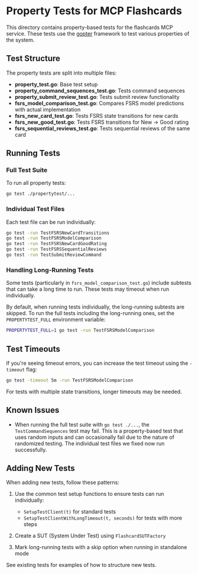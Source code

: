 # Property Tests for MCP Flashcards

This directory contains property-based tests for the flashcards MCP service. These tests use the [gopter](https://github.com/leanovate/gopter) framework to test various properties of the system.

## Test Structure

The property tests are split into multiple files:

- **property_test.go**: Base test setup
- **property_command_sequences_test.go**: Tests command sequences
- **property_submit_review_test.go**: Tests submit review functionality
- **fsrs_model_comparison_test.go**: Compares FSRS model predictions with actual implementation
- **fsrs_new_card_test.go**: Tests FSRS state transitions for new cards
- **fsrs_new_good_test.go**: Tests FSRS transitions for New -> Good rating
- **fsrs_sequential_reviews_test.go**: Tests sequential reviews of the same card

## Running Tests

### Full Test Suite

To run all property tests:

```bash
go test ./propertytest/...
```

### Individual Test Files

Each test file can be run individually:

```bash
go test -run TestFSRSNewCardTransitions
go test -run TestFSRSModelComparison
go test -run TestFSRSNewCardGoodRating
go test -run TestFSRSSequentialReviews
go test -run TestSubmitReviewCommand
```

### Handling Long-Running Tests

Some tests (particularly in `fsrs_model_comparison_test.go`) include subtests that can take a long time to run. These tests may timeout when run individually.

By default, when running tests individually, the long-running subtests are skipped. To run the full tests including the long-running ones, set the `PROPERTYTEST_FULL` environment variable:

```bash
PROPERTYTEST_FULL=1 go test -run TestFSRSModelComparison
```

## Test Timeouts

If you're seeing timeout errors, you can increase the test timeout using the `-timeout` flag:

```bash
go test -timeout 5m -run TestFSRSModelComparison
```

For tests with multiple state transitions, longer timeouts may be needed.

## Known Issues

- When running the full test suite with `go test ./...`, the `TestCommandSequences` test may fail. This is a property-based test that uses random inputs and can occasionally fail due to the nature of randomized testing. The individual test files we fixed now run successfully.

## Adding New Tests

When adding new tests, follow these patterns:

1. Use the common test setup functions to ensure tests can run individually:
   - `SetupTestClient(t)` for standard tests
   - `SetupTestClientWithLongTimeout(t, seconds)` for tests with more steps

2. Create a SUT (System Under Test) using `FlashcardSUTFactory`

3. Mark long-running tests with a skip option when running in standalone mode

See existing tests for examples of how to structure new tests. 